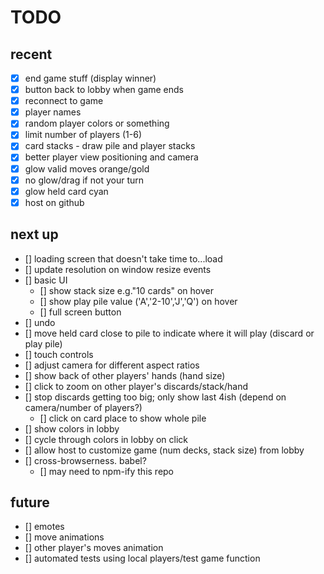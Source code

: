 # TODO

## recent
- [x] end game stuff (display winner)
- [x] button back to lobby when game ends
- [x] reconnect to game
- [x] player names
- [x] random player colors or something
- [x] limit number of players (1-6)
- [x] card stacks - draw pile and player stacks
- [x] better player view positioning and camera
- [x] glow valid moves orange/gold
- [x] no glow/drag if not your turn
- [x] glow held card cyan
- [x] host on github

## next up
- [] loading screen that doesn't take time to...load
- [] update resolution on window resize events
- [] basic UI
    - [] show stack size e.g."10 cards" on hover
    - [] show play pile value ('A','2-10','J','Q') on hover
    - [] full screen button
- [] undo
- [] move held card close to pile to indicate where it will play (discard or play pile)
- [] touch controls
- [] adjust camera for different aspect ratios
- [] show back of other players' hands (hand size)
- [] click to zoom on other player's discards/stack/hand
- [] stop discards getting too big; only show last 4ish (depend on camera/number of players?)
    - [] click on card place to show whole pile
- [] show colors in lobby
- [] cycle through colors in lobby on click
- [] allow host to customize game (num decks, stack size) from lobby
- [] cross-browserness. babel?
    - [] may need to npm-ify this repo

## future
- [] emotes
- [] move animations
- [] other player's moves animation
- [] automated tests using local players/test game function
